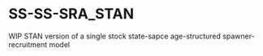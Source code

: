 # SS-SS-SRA_STAN

WIP STAN version of a single stock state-sapce age-structured spawner-recruitment model
